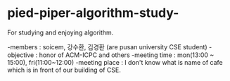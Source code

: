 # pied-piper-algorithm-study-
For studying and enjoying algorithm.  

-members : soicem, 강수환, 김경환 (are pusan university CSE student)
-objective : honor of ACM-ICPC and others
-meeting time : mon(13:00 ~ 15:00), fri(11:00~12:00)
-meeting place : I don't know what is name of cafe which is in front of our building of CSE.
